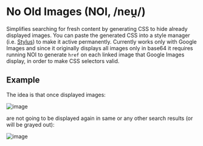 # No Old Images (NOI, /neu̯/)
Simplifies searching for fresh content by generating CSS to hide already displayed images. You can paste the generated CSS into a style manager (i.e. [Stylus](https://chrome.google.com/webstore/detail/stylus/clngdbkpkpeebahjckkjfobafhncgmne)) to make it active permanently. Currently works only with Google Images and since it originally displays all images only in base64 it requires running NOI to generate `href` on each linked image that Google Images display, in order to make CSS selectors valid.

## Example

The idea is that once displayed images:

![image](https://user-images.githubusercontent.com/4053141/197349185-717c6c60-efc7-4c07-ae7f-8f027cb8f327.png)

are not going to be displayed again in same or any other search results (or will be grayed out):

![image](https://user-images.githubusercontent.com/4053141/197349204-1609e435-3b12-4ac8-b59d-3fdc16d6e9ea.png)

